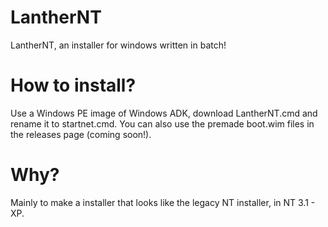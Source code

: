 # LantherNT
LantherNT, an installer for windows written in batch!
# How to install?
Use a Windows PE image of Windows ADK, download LantherNT.cmd and rename it to startnet.cmd.
You can also use the premade boot.wim files in the releases page (coming soon!).
# Why?
Mainly to make a installer that looks like the legacy NT installer, in NT 3.1 - XP.
